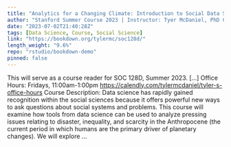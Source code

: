 ```yaml
---
title: "Analytics for a Changing Climate: Introduction to Social Data Science"
author: "Stanford Summer Course 2023 | Instructor: Tyer McDaniel, PhD Candidate, Sociology"
date: "2023-07-02T21:40:28Z"
tags: [Data Science, Course, Social Science]
link: "https://bookdown.org/tylermc/soc128d/"
length_weight: "9.6%"
repo: "rstudio/bookdown-demo"
pinned: false
---
```


This will serve as a course reader for SOC 128D, Summer 2023. [...] Office Hours: Fridays, 11:00am-1:00pm https://calendly.com/tylermcdaniel/tyler-s-office-hours Course Description: Data science has rapidly gained recognition within the social sciences because it offers powerful new ways to ask questions about social systems and problems. This course will examine how tools from data science can be used to analyze pressing issues relating to disaster, inequality, and scarcity in the Anthropocene (the current period in which humans are the primary driver of planetary changes). We will explore ...
